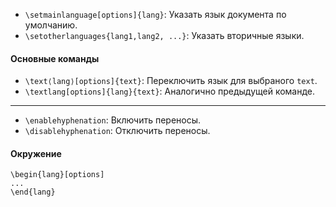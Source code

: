 - `\setmainlanguage[options]{lang}`: Указать язык документа по умолчанию.
- `\setotherlanguages{lang1,lang2, ...}`: Указать вторичные языки.

#### Основные команды

- `\text⟨lang⟩[options]{text}`: Переключить язык для выбраного `text`.
- `\textlang[options]{lang}{text}`: Аналогично предыдущей команде.
---
- `\enablehyphenation`: Включить переносы.
- `\disablehyphenation`: Отключить переносы.

#### Окружение

```
\begin{lang}[options]
...
\end{lang}
```
